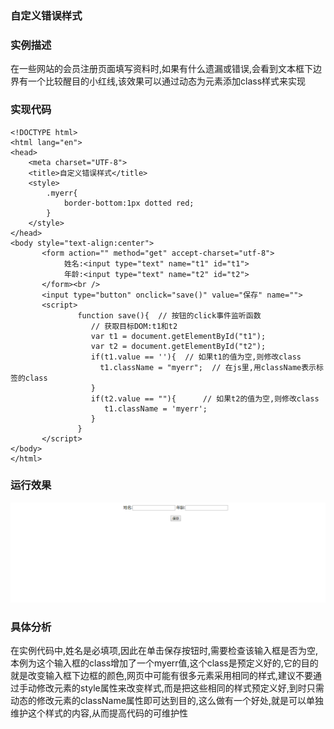 ### 自定义错误样式
### 实例描述
在一些网站的会员注册页面填写资料时,如果有什么遗漏或错误,会看到文本框下边界有一个比较醒目的小红线,该效果可以通过动态为元素添加class样式来实现
### 实现代码
```
<!DOCTYPE html>
<html lang="en">
<head>
    <meta charset="UTF-8">
    <title>自定义错误样式</title>
    <style>
        .myerr{
            border-bottom:1px dotted red;
        }
    </style>
</head>
<body style="text-align:center">
       <form action="" method="get" accept-charset="utf-8">
            姓名:<input type="text" name="t1" id="t1">
            年龄:<input type="text" name="t2" id="t2">
       </form><br />
       <input type="button" onclick="save()" value="保存" name="">
       <script>
               function save(){  // 按钮的click事件监听函数
                  // 获取目标DOM:t1和t2
                  var t1 = document.getElementById("t1");
                  var t2 = document.getElementById("t2");
                  if(t1.value == ''){  // 如果t1的值为空,则修改class
                    t1.className = "myerr";  // 在js里,用className表示标签的class
                  }
                  if(t2.value == ""){      // 如果t2的值为空,则修改class
                     t1.className = 'myerr';
                  }
               }
       </script>
</body>
</html>
```
### 运行效果
![自定义错误样式](img/自定义错误样式.gif)

### 具体分析
在实例代码中,姓名是必填项,因此在单击保存按钮时,需要检查该输入框是否为空,本例为这个输入框的class增加了一个myerr值,这个class是预定义好的,它的目的就是改变输入框下边框的颜色,网页中可能有很多元素采用相同的样式,建议不要通过手动修改元素的style属性来改变样式,而是把这些相同的样式预定义好,到时只需动态的修改元素的className属性即可达到目的,这么做有一个好处,就是可以单独维护这个样式的内容,从而提高代码的可维护性